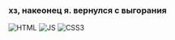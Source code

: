 ### хз, накеонец я. вернулся с выгорания

<img src="https://img.shields.io/badge/HTML5-black?style=for-the-badge&logo=HTML5&logoColor=E34F26" alt="HTML"/>
<img src="https://img.shields.io/badge/javascript-black?style=for-the-badge&logo=javascript&logoColor=F7DF1E" alt="JS"/>
<img src="https://img.shields.io/badge/CSS3-black?style=for-the-badge&logo=CSS3&logoColor=1572B6" alt="CSS3"/>
